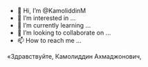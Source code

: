 - 👋 Hi, I’m @KamoliddinM
- 👀 I’m interested in ...
- 🌱 I’m currently learning ...
- 💞️ I’m looking to collaborate on ...
- 📫 How to reach me ...

<!---
KamoliddinM/KamoliddinM is a ✨ special ✨ repository because its `README.md` (this file) appears on your GitHub profile.
You can click the Preview link to take a look at your changes.
--->
«Здравствуйте, Камолиддин Ахмаджонович,
